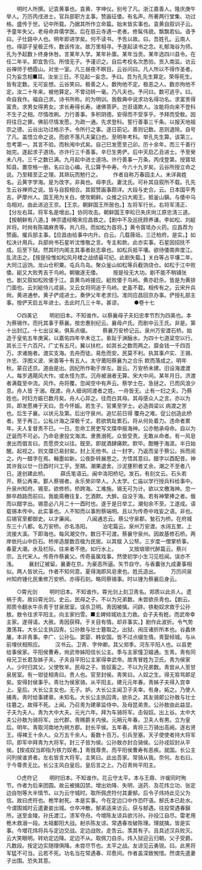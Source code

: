 <!-- { "loadSidebar": true } -->
　　明时人所撰。记袁黄事也。袁黄、字坤仪。别号了凡。浙江嘉善人。隆庆庚午举人。万历丙戌进士。官兵部职方主事。赞画征倭。有名声。所著两行堂集、功过格。盛传于世。记中所载。乃据其所作立命篇。始末皆实事也。袁黄自叙训子云。予童年失父。老母命弃儒学医。后在慈云寺遇一老者。修髯伟貌。飘飘若仙。语予曰。子仕路中人也。明年即进学矣。何不读书。予吿以故。曰。吾姓孔。云南人也。得邵子皇极正传。数该传汝。故万里相寻。予遂起读书之念。礼郁海谷为师。孔为予起数卜终身休咎。言某年入学。某年补廪。某年当贡。某年选四川县令。在任二年半。即宜吿归。所惜无子。予谨识之。自后考校名次悉验。贡入南监。访云谷禅师于栖霞山。对坐一室。凡三昼夜不瞑目。云谷问曰。凡人所以不得作圣者。只为妄念相■耳。汝坐三日。不见起一妄念。予曰。吾为孔先生算定。荣辱死生。皆有定数。无可妄想。云谷笑曰。极善之人。数拘他不定。极恶之人。数亦拘他不定。汝二十年来。被他算定。不曾动转一毫。乃凡夫也。予问曰。数可逃乎。曰。命自我作。福自己求。诗书所称。的为明训。我敎典中说求功名得功名。求富贵得富贵。求男女得男女。求长寿得长寿。诸佛菩萨。岂诳语欺人。汝能将向来不登科不生子之相。尽情改刷。力行善事。多积阴德。安得而不受享乎。予拜而受敎。因将往日之罪。佛前尽情发愿。为疏一通。先求登科。誓行善事三千条。以报天地祖宗之德。云谷出功过格示予。令所行之事。逐日箚记。善则记数。恶则退除。自号了凡。盖悟立命之说。而欲不落凡夫窠臼也。至明年考科。举孔先生算。该第三。忽考第一。其言不验。而秋闱中式矣。自己巳发愿至己卯。历十余年。而三千善行始完。遂起求子道场。亦许行三千善事。辛巳生男俨。后中天启乙丑进士。予至癸未八月。三千之数已满。九月起中进士道场。许行善事一万条。丙戌登第。授寳坻知县。置空格一册。名曰治心编。孔公算予中寿。今六十九岁矣。云谷所授立命之说。乃至精至正之理。其熟玩而勉行之。 
　　作者自称万春园主人。未详眞姓名。云黄字学海。是为改字。非眞也。母李氏。妻沈氏。可补其自叙所不载。孔先生云谷禅师之说。皆与自叙相合。其叙赞画事颇详。大段与史合。云。日本国平秀吉。萨摩州人。国王用为关白。使攻朝鲜。众推之曰大阁王。抵釜山鎭。与倭中马岛相对。由此进迫王京。【王京。朝鲜国王所居也。】左将军行长。右将军淸正、【分左右耳。将军名是增出。】协同攻击。朝鲜国王李昖已失庆尙江原忠淸三道。【按朝鲜有八道。】神宗遣经略宋应昌救之。【剧中不及巡抚顾养谦。李如松、刘綎并将。时尙有陈璘麻贵等。共八将。而如松为首将。】黄令寳坻办火药。应昌荐为赞画。擢兵部主事。【应昌由给事中内升。白云。几载薇垣。三迁柏府。是实。】如松决计用兵。兵部尙书石星听沈惟敬之言。专主和款。此亦实事。石星因招抚不成。后至下狱。然其时内阁主其事者赵志皋也。如松兵抵平壤。欲待倭南奔度江。乱流击之。【按是役惟如松风月楼之战绩最可纪。此剧失载。】关白等占平壤二年。大同江运饷。龙山仓积粟。屯兵鸟岛。聚众釜山如松等兵截饷烧仓。如松于江中败倭。綎又大败秀吉于鸟岭。朝辙遂无倭。 
　　按是役无大功。剧不能不稍铺张也。剧又叙如松败倭于江。袁黄鸟岭接应。綎败倭于鸟岭。黄亦赶杀。皆是为黄排门面也。云刘綎侍儿戎装。又云女将同追于鸟岭。史虽不载。相传有之。云宋升兵尙。黄进通参。黄子俨成进士。奏伊父年老求归。准同应昌回京办事。俨授礼部主事。按俨天启五年进士。去此时几三十年。甚谬。 
　　●卷十七 

　　○四美记 
　　明初旧本。不知谁作。以蔡襄母子夫妇忠孝节烈为四美也。本为蔡锡作。而托其事于蔡襄。按忠惠别纪云。襄母卢氏。而剧中云王氏。非是。第十出封辽。十七出议亲。俱系点缀。 
　　蔡襄万安桥记云。泉州万安渡石桥。始造于皇佑五年庚寅。以嘉佑四年辛未讫工。絫趾于渊酾水。为四十七道梁空以行。其长三千六百尺。广丈有五尺。翼以扶栏。如其长之数而两之。靡金钱一千四百万。求诸施者。渡实支海。去舟而徒。易危而安。民莫不利。执其事卢实、王锡、许忠、浮图义波、宋善等十有五人。太守莆阳蔡襄为之合乐 飮而落成之。明年秋。蒙召还京。道由是出。因纪所作勒于岸左。跋云。万安桥未建。旧设海渡渡人。每岁遇飓风大作。或水怪为祟。沉舟被溺者无算。宋大中间。某年月日。济渡者满载至中流。风作。舟将覆。忽闻空中有声云。蔡学士在。急拯之。已而风浪少息。舟人皆 于溺。旣渡。舟人细询同渡者之姓。一舟皆无。止有一妇之夫。乃蔡姓也。时妇方娠已数月矣。舟人心异之。往而白其母。其母感众人之言。亦以为异。即发愿祷于天曰。吾今怀娠。若生子。官果至学士。必造舆梁以 病渡之苦也。后生子襄。以状元及第。后出守泉州。追忆前日得 覆舟之难。促公创造此桥者。至于再三。公私计海之深极千丈。若欲筑趾累石。将从何处着力。违命者累年。夫人复督责不已。一日。忽命工房吏写文牒申报海神。公亦勉承母命。自以为迂诞而不可必。乃命皂隶投文海滨。隶畏溺死。众皆受责。无敢从命者。有一风皂隶出而倡言曰。吾愿赍文以往。旣至。即就酒肆痛飮。飮毕。酣睡于海涯。半日始醒。起视之。则文牒已易封矣。封上无他书。止一封字。乃返而呈于蔡公。拆而阅之。内一醋字在焉。翰墨如新。公夜卧转展思之。方悟其意曰。醋字以酉配昔。神其许我以廿一日酉时兴工乎。至期。潮果退舍。沙泥壅积者丈余。潮之不至者八日。遂创建此桥。 
　　薛氏笔语云。闽中洛阳桥圮。发石。有刻文云。石头若开。蔡公再来。鄞人蔡锡者。永乐癸卯举人。入太学。仁庙以学行授兵科给事中。升泉州知府。锡至。欲修桥。桥跨海。工难施。锡无可为计。欲以文檄海神。忽一醉卒趋路而前曰。我能斋檄往复。乞酒飮。大醉。自没于海。若有神擎捧之者。俄而以醋字出。锡意必八月二十一酉时也。遂于是日举工。潮旬余不至。工遂成。语载锡本传中。此实事也。人不知而以事附蔡端明。且以为传奇中戏妄之语。非也。后锡官至都御史。以才廉闻。 
　　八闽通志云。蔡公守泉郡。甃石为桥。在府城东三十八都。名万安桥。亦名洛阳。 
　　泊宅篇云。泉州万安渡。水阔五里。上流接大溪。下即海也。每风潮交作。数日不可渡。蔡襄守泉州。因故基修石桥。两岸依托山中巨石。桥岸造屋数百楹为民居。以其僦 入公帑。三岁度一僧掌桥事。春夏大潮。水及栏际。往来者不绝。如行水上。 
　　又按琅琊代醉篇云。蔡兴宗。五代宋人。传奇作蔡襄父。传奇虽属戏事。然使初学小生习见稔闻。误亦不浅。 
　　襄封辽被留。襄妻在京。为豪恶所逼。矢节自守。与香囊张九成妻事相似。两人皆状元。作者不知何意。夏得海即风皂隶也。姓氏造出。 
　　万历间泉州知府锺化民重修万安桥。亦得石刻。略同蔡锡事。时以锺为蔡襄后身云。 

　　○霄光剑 
　　明时旧本。不知谁作。霄光剑上刻卫靑名。郑质以此杀人。遗祸于靑。故曰霄光剑。史云。民母之子。不以为兄弟数。未尝欲杀靑也。【剧云。郑质令翻水牛杀靑于甘泉居室。误杀卫明。靑因被擒。问辟。铁勒奴求救于公孙敖。敖令往求平阳主。向主家扫雪。■主婢倾城劝主力救。会子夫有姙。而武帝幸主家。遂得请。大赦。靑因获释。于关目有情。却非事实。】剧作此波折。令气势激荡耳。大长公主执囚靑。公孙敖与壮士簒取之。出狱、闹庄诸折所本也。谷蠡休屠。本非靑事。李广、公孙弘、窦婴、韩安国。皆不过点缀生情。靑娶倾城。与从前埋伏相照应。 
　　汉书云。卫靑、字仲卿。其父郑季。河东平阳人也。以县吏给事侯家。平阳侯曹寿。尙武帝姊阳信长公主。季与主家僮卫媪通。生靑。靑有同母兄卫长君及姊子夫。子夫自平阳公主家得幸武帝。故靑冒姓为卫氏。靑为侯家人。少时归其父。父使牧羊。民母之子。皆奴畜之。不以为兄弟数。靑尝从人至甘泉居室。有一钳徒相靑曰。贵人也。官至封侯。靑笑曰。人奴之生。得无笞骂即足矣。安得封侯事乎。靑壮为侯家骑。从平阳主。建元元年春。靑姊子夫得入宫幸上。皇后。大长公主女也。无子。妒。大长公主闻卫子夫幸。有身。妬之。乃使人捕靑。靑时给事建章。未知名。大长公主执囚靑。欲杀之。其友骑郞公孙敖与壮士往簒之。故得不死。上闻。乃召靑为建章监侍中。及母昆弟贵。公孙敖由此益显。子夫为夫人。靑为大中大夫。元光六年。拜为车骑将军。击匈奴。出上谷。太中大夫公孙敖为骑将军。出代郡。靑赐爵关内侯。元朔元年春。卫夫人有男。立为皇后。明年。靑取河南地为朔方郡。封长平侯。五年春。靑将三万骑出高阙。逐右贤王。得裨王十余人。众万五千余人。畜数十百万。引兵至塞。天子使使者持大将军印。即军中拜靑为大将军。封三子皆为侯。公孙敖亦封合骑侯。公孙戎奴封从平侯。【按戎奴当即指为铁力奴者。】靑旣尊贵。而平阳侯曹寿有恶疾。就国。长公主问列侯谁贤者。左右皆言大将军。主笑曰。此出吾家。常骑从我。奈何。左右曰。于今尊贵无比。长公主风白皇后。皇后言之上。乃召靑尙平阳主。 

　　○虎符记 
　　明时旧本。不知谁作。花云守太平。本与王鼎、许瑗同时殉节。作者为后来团圆。故云被擒囚禁。增出劝降、失明、送药、及花炜立功、张定边自刎等大半情节。以为云守城时。取所佩虎符付其妻郜。后令子炜持此见父为信。故曰虎符也。桅竿射死。本是实事。今在定边口中作恐吓语。郜氏本已赴水。今谓围城时云遣妻妾出城。仓卒冲散。郜弟适来访云。获与郜遇。往投常遇春鎭所。送至金陵。孙氏渡江。溃军夺舟。今增陈友谅兵欲污孙。孙投江自尽。雷老用桅木救溺一段。太祖鄱阳大战。射杀陈友谅。常遇春攻破陈理。理就擒。皆是实事。今增花炜将兵与定边交战。定边战败。走吿云。羡其有子。且具述汉兵败灭。云大笑眼明。转劝定边降。定边不从。取佩刀自杀。炜入狱迎云归朝。父子受爵。凡数段。按定边实随理俱降。未尝尽节也。太平之战。友谅见云勇锐。曰。此黑将军猛不可当。云若不死。功名当在常遇春、邓愈间。作者盖深致惋惜。然谓先遣妻子出围。恐失其意。 
